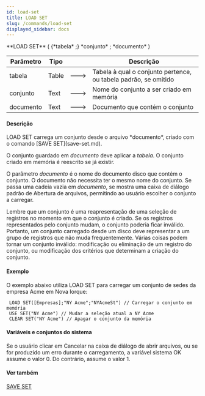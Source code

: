 ```yaml
---
id: load-set
title: LOAD SET
slug: /commands/load-set
displayed_sidebar: docs
---
```


<!--REF #_command_.LOAD SET.Syntax-->**LOAD SET** ( {*tabela* ;} *conjunto* ; *documento* )<!-- END REF-->
<!--REF #_command_.LOAD SET.Params-->
| Parâmetro | Tipo |  | Descrição |
| --- | --- | --- | --- |
| tabela | Table | &#x1F852; | Tabela à qual o conjunto pertence, ou tabela padrão, se omitido |
| conjunto | Text | &#x1F852; | Nome do conjunto a ser criado em memória |
| documento | Text | &#x1F852; | Documento que contém o conjunto |

<!-- END REF-->

#### Descrição 

<!--REF #_command_.LOAD SET.Summary-->LOAD SET carrega um conjunto desde o arquivo *documento*, criado com o comando [SAVE SET](save-set.md).<!-- END REF-->  
  
O conjunto guardado em *documento* deve aplicar a *tabela*. O conjunto criado em memória é reescrito se já existir.

O parâmetro *documento* é o nome do documento disco que contém o conjunto. O documento não necessita ter o mesmo nome do conjunto. Se passa uma cadeia vazia em *documento*, se mostra uma caixa de diálogo padrão de Abertura de arquivos, permitindo ao usuário escolher o conjunto a carregar.  
  
Lembre que um conjunto é uma reapresentação de uma seleção de registros no momento em que o conjunto é criado. Se os registros representados pelo conjunto mudam, o conjunto poderia ficar inválido. Portanto, um conjunto carregado desde um disco deve representar a um grupo de registros que não muda frequentemente. Várias coisas podem tornar um conjunto inválido: modificação ou eliminação de um registro do conjunto, ou modificação dos critérios que determinam a criação do conjunto.

#### Exemplo 

O exemplo abaixo utiliza LOAD SET para carregar um conjunto de sedes da empresa Acme em Nova Iorque: 

```4d
 LOAD SET([Empresas];"NY Acme";"NYAcmeSt") // Carregar o conjunto em memória
 USE SET("NY Acme") // Mudar a seleção atual a NY Acme
 CLEAR SET("NY Acme") // Apagar o conjunto da memória
```

#### Variáveis e conjuntos do sistema 

Se o usuário clicar em Cancelar na caixa de diálogo de abrir arquivos, ou se for produzido um erro durante o carregamento, a variável sistema OK assume o valor 0\. Do contrário, assume o valor 1.  

#### Ver também 

[SAVE SET](save-set.md)  